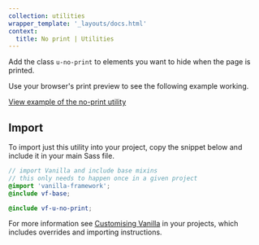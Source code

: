 ```yaml
---
collection: utilities
wrapper_template: '_layouts/docs.html'
context:
  title: No print | Utilities
---
```


Add the class `u-no-print` to elements you want to hide when the page is printed.

Use your browser's print preview to see the following example working.

<div class="embedded-example"><a href="/docs/examples/utilities/no-print" class="js-example">
View example of the no-print utility
</a></div>

## Import

To import just this utility into your project, copy the snippet below and include it in your main Sass file.

```scss
// import Vanilla and include base mixins
// this only needs to happen once in a given project
@import 'vanilla-framework';
@include vf-base;

@include vf-u-no-print;
```

For more information see [Customising Vanilla](/docs/customising-vanilla/) in your projects, which includes overrides and importing instructions.
